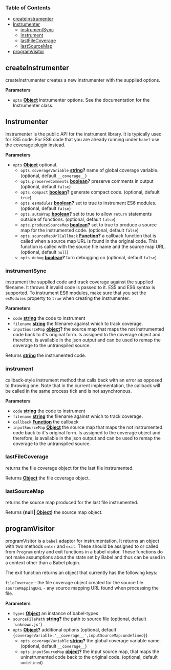 <!-- Generated by documentation.js. Update this documentation by updating the source code. -->

### Table of Contents

-   [createInstrumenter](#createinstrumenter)
-   [Instrumenter](#instrumenter)
    -   [instrumentSync](#instrumentsync)
    -   [instrument](#instrument)
    -   [lastFileCoverage](#lastfilecoverage)
    -   [lastSourceMap](#lastsourcemap)
-   [programVisitor](#programvisitor)

## createInstrumenter

createInstrumenter creates a new instrumenter with the
supplied options.

**Parameters**

-   `opts` **[Object](https://developer.mozilla.org/en-US/docs/Web/JavaScript/Reference/Global_Objects/Object)** instrumenter options. See the documentation
    for the Instrumenter class.

## Instrumenter

Instrumenter is the public API for the instrument library.
It is typically used for ES5 code. For ES6 code that you
are already running under `babel` use the coverage plugin
instead.

**Parameters**

-   `opts` **[Object](https://developer.mozilla.org/en-US/docs/Web/JavaScript/Reference/Global_Objects/Object)** optional.
    -   `opts.coverageVariable` **[string](https://developer.mozilla.org/en-US/docs/Web/JavaScript/Reference/Global_Objects/String)?** name of global coverage variable. (optional, default `__coverage__`)
    -   `opts.preserveComments` **[boolean](https://developer.mozilla.org/en-US/docs/Web/JavaScript/Reference/Global_Objects/Boolean)?** preserve comments in output (optional, default `false`)
    -   `opts.compact` **[boolean](https://developer.mozilla.org/en-US/docs/Web/JavaScript/Reference/Global_Objects/Boolean)?** generate compact code. (optional, default `true`)
    -   `opts.esModules` **[boolean](https://developer.mozilla.org/en-US/docs/Web/JavaScript/Reference/Global_Objects/Boolean)?** set to true to instrument ES6 modules. (optional, default `false`)
    -   `opts.autoWrap` **[boolean](https://developer.mozilla.org/en-US/docs/Web/JavaScript/Reference/Global_Objects/Boolean)?** set to true to allow `return` statements outside of functions. (optional, default `false`)
    -   `opts.produceSourceMap` **[boolean](https://developer.mozilla.org/en-US/docs/Web/JavaScript/Reference/Global_Objects/Boolean)?** set to true to produce a source map for the instrumented code. (optional, default `false`)
    -   `opts.sourceMapUrlCallback` **[Function](https://developer.mozilla.org/en-US/docs/Web/JavaScript/Reference/Statements/function)?** a callback function that is called when a source map URL
            is found in the original code. This function is called with the source file name and the source map URL. (optional, default `null`)
    -   `opts.debug` **[boolean](https://developer.mozilla.org/en-US/docs/Web/JavaScript/Reference/Global_Objects/Boolean)?** turn debugging on (optional, default `false`)

### instrumentSync

instrument the supplied code and track coverage against the supplied
filename. It throws if invalid code is passed to it. ES5 and ES6 syntax
is supported. To instrument ES6 modules, make sure that you set the
`esModules` property to `true` when creating the instrumenter.

**Parameters**

-   `code` **[string](https://developer.mozilla.org/en-US/docs/Web/JavaScript/Reference/Global_Objects/String)** the code to instrument
-   `filename` **[string](https://developer.mozilla.org/en-US/docs/Web/JavaScript/Reference/Global_Objects/String)** the filename against which to track coverage.
-   `inputSourceMap` **[object](https://developer.mozilla.org/en-US/docs/Web/JavaScript/Reference/Global_Objects/Object)?** the source map that maps the not instrumented code back to it's original form.
    Is assigned to the coverage object and therefore, is available in the json output and can be used to remap the
    coverage to the untranspiled source.

Returns **[string](https://developer.mozilla.org/en-US/docs/Web/JavaScript/Reference/Global_Objects/String)** the instrumented code.

### instrument

callback-style instrument method that calls back with an error
as opposed to throwing one. Note that in the current implementation,
the callback will be called in the same process tick and is not asynchronous.

**Parameters**

-   `code` **[string](https://developer.mozilla.org/en-US/docs/Web/JavaScript/Reference/Global_Objects/String)** the code to instrument
-   `filename` **[string](https://developer.mozilla.org/en-US/docs/Web/JavaScript/Reference/Global_Objects/String)** the filename against which to track coverage.
-   `callback` **[Function](https://developer.mozilla.org/en-US/docs/Web/JavaScript/Reference/Statements/function)** the callback
-   `inputSourceMap` **[Object](https://developer.mozilla.org/en-US/docs/Web/JavaScript/Reference/Global_Objects/Object)** the source map that maps the not instrumented code back to it's original form.
    Is assigned to the coverage object and therefore, is available in the json output and can be used to remap the
    coverage to the untranspiled source.

### lastFileCoverage

returns the file coverage object for the last file instrumented.

Returns **[Object](https://developer.mozilla.org/en-US/docs/Web/JavaScript/Reference/Global_Objects/Object)** the file coverage object.

### lastSourceMap

returns the source map produced for the last file instrumented.

Returns **(null | [Object](https://developer.mozilla.org/en-US/docs/Web/JavaScript/Reference/Global_Objects/Object))** the source map object.

## programVisitor

programVisitor is a `babel` adaptor for instrumentation.
It returns an object with two methods `enter` and `exit`.
These should be assigned to or called from `Program` entry and exit functions
in a babel visitor.
These functions do not make assumptions about the state set by Babel and thus
can be used in a context other than a Babel plugin.

The exit function returns an object that currently has the following keys:

`fileCoverage` - the file coverage object created for the source file.
`sourceMappingURL` - any source mapping URL found when processing the file.

**Parameters**

-   `types` **[Object](https://developer.mozilla.org/en-US/docs/Web/JavaScript/Reference/Global_Objects/Object)** an instance of babel-types
-   `sourceFilePath` **[string](https://developer.mozilla.org/en-US/docs/Web/JavaScript/Reference/Global_Objects/String)?** the path to source file (optional, default `'unknown.js'`)
-   `opts` **[Object](https://developer.mozilla.org/en-US/docs/Web/JavaScript/Reference/Global_Objects/Object)?** additional options (optional, default `{coverageVariable:'__coverage__',inputSourceMap:undefined}`)
    -   `opts.coverageVariable` **[string](https://developer.mozilla.org/en-US/docs/Web/JavaScript/Reference/Global_Objects/String)?** the global coverage variable name. (optional, default `__coverage__`)
    -   `opts.inputSourceMap` **[object](https://developer.mozilla.org/en-US/docs/Web/JavaScript/Reference/Global_Objects/Object)?** the input source map, that maps the uninstrumented code back to the
        original code. (optional, default `undefined`)
